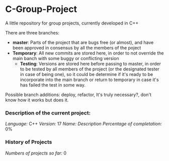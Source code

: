 # C-Group-Project

A little repository for group projects, currently developed in C++

There are three branches:
  * **master**: Parts of the project that are bugs free (or almost), and have been approved in consensus by all the members of the poject
  * **Temporary**: All new commits are stored here, in order to not override the main banch with some buggy or conflicting version
	* **Testing**: Versions are stored here before passing to master, in order to be tested by all members of the project (or the designated tester in case of being one), 
									so it could be determine if it's ready to be incorporate into the main branch or return to temporary in case it's has failed the test in some way.
									
Possible branch additions: deploy, refactor, It's truly necessary?, don't know how it works but does it.

### Description of the current project:
*Language:* C++
*Version:* 17
*Name:*
*Description*
*Percentage of completation:* 0%

### History of Projects
*Numbers of projects so far:* 0
